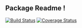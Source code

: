 ## Package Readme !

[![Build Status](https://travis-ci.org/sofienealouini/tsnn.svg?branch=master)](https://travis-ci.org/sofienealouini/tsnn)
[![Coverage Status](https://coveralls.io/repos/github/sofienealouini/tsnn/badge.svg)](https://coveralls.io/github/sofienealouini/tsnn)
